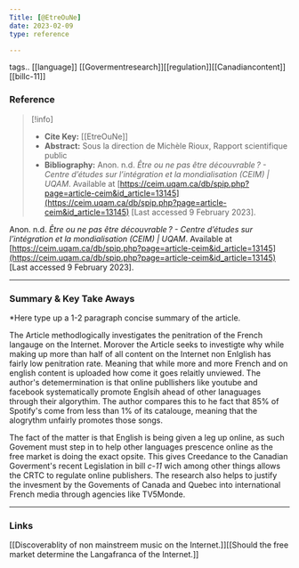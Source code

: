 ```yaml
---
Title: [@EtreOuNe]
date: 2023-02-09
type: reference

---
```


tags..  [[language]] [[Govermentresearch]][[regulation]][[Canadiancontent]][[billc-11]]


### Reference 
> [!info]
> - **Cite Key:** [[EtreOuNe]]
> - **Abstract:** Sous la direction de Michèle Rioux, Rapport scientifique public
> - **Bibliography:** Anon. n.d. _Être ou ne pas être découvrable ? - Centre d’études sur l’intégration et la mondialisation (CEIM) | UQAM_. Available at [https://ceim.uqam.ca/db/spip.php?page=article-ceim&id_article=13145](https://ceim.uqam.ca/db/spip.php?page=article-ceim&id_article=13145) [Last accessed 9 February 2023]. 


Anon. n.d. _Être ou ne pas être découvrable ? - Centre d’études sur l’intégration et la mondialisation (CEIM) | UQAM_. Available at [https://ceim.uqam.ca/db/spip.php?page=article-ceim&id_article=13145](https://ceim.uqam.ca/db/spip.php?page=article-ceim&id_article=13145) [Last accessed 9 February 2023].


---

### Summary & Key Take Aways

*Here type up a 1-2 paragraph concise summary of the article. 

The Article methodlogically investigates the penitration of the French langauge on the Internet. Morover the Article seeks to investigte why while making up more than half of all content on the Internet non Enlglish has fairly low penitration rate. Meaning that while more and more French and on english content is uploaded how come it goes relaitly unviewed. The author's detemermination is that online publlishers like youtube and facebook systematically promote Englsih ahead of other lanaguages through their algorythim. The author compares this to he fact that 85% of Spotify's come from less than 1% of its catalouge, meaning that the alogrythm unfairly promotes those songs. 

The fact of the matter is that English is being given a leg up online, as such Govement must step in to help other languages prescence online as the free market is doing the exact opsite. This gives Creedance to the Canadian Goverment's recent Legislation in bill *c-11* wich among other things allows the CRTC to regulate online publishers. The research also helps to justify the invesment by the Govements of Canada and Quebec into international French media  through agencies like TV5Monde. 

--- 

### Links

[[Discoverablity of non mainstreem music on the Internet.]][[Should the free market determine the Langafranca of the Internet.]]